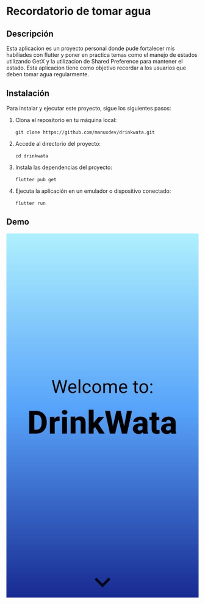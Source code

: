 # Recordatorio de tomar agua

## Descripción

Esta aplicacion es un proyecto personal donde pude fortalecer mis habiliades con flutter y poner en practica temas como el manejo de estados utilizando GetX y la utilizacion de Shared Preference para mantener el estado. Esta aplicacion tiene como objetivo recordar a los usuarios que deben tomar agua regularmente.

## Instalación

Para instalar y ejecutar este proyecto, sigue los siguientes pasos:

1. Clona el repositorio en tu máquina local:

   `git clone https://github.com/manuxdev/drinkwata.git`

2. Accede al directorio del proyecto:

   `cd drinkwata`

3. Instala las dependencias del proyecto:

   `flutter pub get`

4. Ejecuta la aplicación en un emulador o dispositivo conectado:

   `flutter run`

## Demo

![Inicio](./lib/assets/inicio.jpg)
